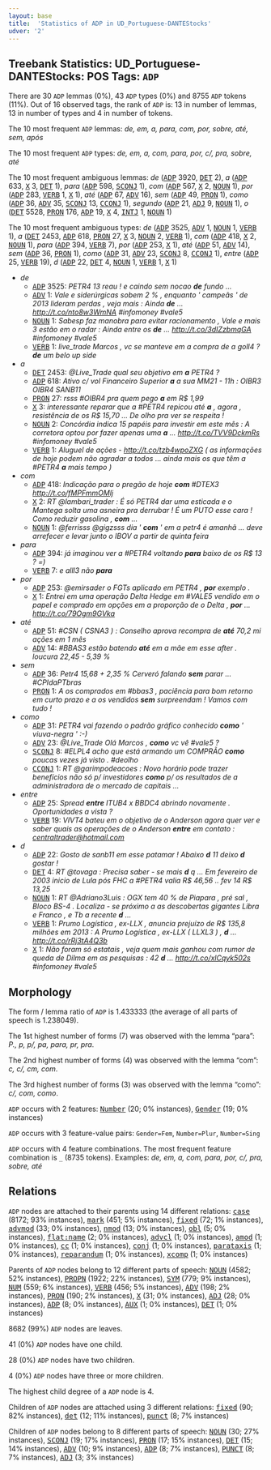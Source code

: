 ```yaml
---
layout: base
title:  'Statistics of ADP in UD_Portuguese-DANTEStocks'
udver: '2'
---
```


## Treebank Statistics: UD_Portuguese-DANTEStocks: POS Tags: `ADP`

There are 30 `ADP` lemmas (0%), 43 `ADP` types (0%) and 8755 `ADP` tokens (11%).
Out of 16 observed tags, the rank of `ADP` is: 13 in number of lemmas, 13 in number of types and 4 in number of tokens.

The 10 most frequent `ADP` lemmas: <em>de, em, a, para, com, por, sobre, até, sem, após</em>

The 10 most frequent `ADP` types:  <em>de, em, a, com, para, por, c/, pra, sobre, até</em>

The 10 most frequent ambiguous lemmas: <em>de</em> (<tt><a href="pt_dantestocks-pos-ADP.html">ADP</a></tt> 3920, <tt><a href="pt_dantestocks-pos-DET.html">DET</a></tt> 2), <em>a</em> (<tt><a href="pt_dantestocks-pos-ADP.html">ADP</a></tt> 633, <tt><a href="pt_dantestocks-pos-X.html">X</a></tt> 3, <tt><a href="pt_dantestocks-pos-DET.html">DET</a></tt> 1), <em>para</em> (<tt><a href="pt_dantestocks-pos-ADP.html">ADP</a></tt> 598, <tt><a href="pt_dantestocks-pos-SCONJ.html">SCONJ</a></tt> 1), <em>com</em> (<tt><a href="pt_dantestocks-pos-ADP.html">ADP</a></tt> 567, <tt><a href="pt_dantestocks-pos-X.html">X</a></tt> 2, <tt><a href="pt_dantestocks-pos-NOUN.html">NOUN</a></tt> 1), <em>por</em> (<tt><a href="pt_dantestocks-pos-ADP.html">ADP</a></tt> 283, <tt><a href="pt_dantestocks-pos-VERB.html">VERB</a></tt> 1, <tt><a href="pt_dantestocks-pos-X.html">X</a></tt> 1), <em>até</em> (<tt><a href="pt_dantestocks-pos-ADP.html">ADP</a></tt> 67, <tt><a href="pt_dantestocks-pos-ADV.html">ADV</a></tt> 16), <em>sem</em> (<tt><a href="pt_dantestocks-pos-ADP.html">ADP</a></tt> 49, <tt><a href="pt_dantestocks-pos-PRON.html">PRON</a></tt> 1), <em>como</em> (<tt><a href="pt_dantestocks-pos-ADP.html">ADP</a></tt> 36, <tt><a href="pt_dantestocks-pos-ADV.html">ADV</a></tt> 35, <tt><a href="pt_dantestocks-pos-SCONJ.html">SCONJ</a></tt> 13, <tt><a href="pt_dantestocks-pos-CCONJ.html">CCONJ</a></tt> 1), <em>segundo</em> (<tt><a href="pt_dantestocks-pos-ADP.html">ADP</a></tt> 21, <tt><a href="pt_dantestocks-pos-ADJ.html">ADJ</a></tt> 9, <tt><a href="pt_dantestocks-pos-NOUN.html">NOUN</a></tt> 1), <em>o</em> (<tt><a href="pt_dantestocks-pos-DET.html">DET</a></tt> 5528, <tt><a href="pt_dantestocks-pos-PRON.html">PRON</a></tt> 176, <tt><a href="pt_dantestocks-pos-ADP.html">ADP</a></tt> 19, <tt><a href="pt_dantestocks-pos-X.html">X</a></tt> 4, <tt><a href="pt_dantestocks-pos-INTJ.html">INTJ</a></tt> 1, <tt><a href="pt_dantestocks-pos-NOUN.html">NOUN</a></tt> 1)

The 10 most frequent ambiguous types:  <em>de</em> (<tt><a href="pt_dantestocks-pos-ADP.html">ADP</a></tt> 3525, <tt><a href="pt_dantestocks-pos-ADV.html">ADV</a></tt> 1, <tt><a href="pt_dantestocks-pos-NOUN.html">NOUN</a></tt> 1, <tt><a href="pt_dantestocks-pos-VERB.html">VERB</a></tt> 1), <em>a</em> (<tt><a href="pt_dantestocks-pos-DET.html">DET</a></tt> 2453, <tt><a href="pt_dantestocks-pos-ADP.html">ADP</a></tt> 618, <tt><a href="pt_dantestocks-pos-PRON.html">PRON</a></tt> 27, <tt><a href="pt_dantestocks-pos-X.html">X</a></tt> 3, <tt><a href="pt_dantestocks-pos-NOUN.html">NOUN</a></tt> 2, <tt><a href="pt_dantestocks-pos-VERB.html">VERB</a></tt> 1), <em>com</em> (<tt><a href="pt_dantestocks-pos-ADP.html">ADP</a></tt> 418, <tt><a href="pt_dantestocks-pos-X.html">X</a></tt> 2, <tt><a href="pt_dantestocks-pos-NOUN.html">NOUN</a></tt> 1), <em>para</em> (<tt><a href="pt_dantestocks-pos-ADP.html">ADP</a></tt> 394, <tt><a href="pt_dantestocks-pos-VERB.html">VERB</a></tt> 7), <em>por</em> (<tt><a href="pt_dantestocks-pos-ADP.html">ADP</a></tt> 253, <tt><a href="pt_dantestocks-pos-X.html">X</a></tt> 1), <em>até</em> (<tt><a href="pt_dantestocks-pos-ADP.html">ADP</a></tt> 51, <tt><a href="pt_dantestocks-pos-ADV.html">ADV</a></tt> 14), <em>sem</em> (<tt><a href="pt_dantestocks-pos-ADP.html">ADP</a></tt> 36, <tt><a href="pt_dantestocks-pos-PRON.html">PRON</a></tt> 1), <em>como</em> (<tt><a href="pt_dantestocks-pos-ADP.html">ADP</a></tt> 31, <tt><a href="pt_dantestocks-pos-ADV.html">ADV</a></tt> 23, <tt><a href="pt_dantestocks-pos-SCONJ.html">SCONJ</a></tt> 8, <tt><a href="pt_dantestocks-pos-CCONJ.html">CCONJ</a></tt> 1), <em>entre</em> (<tt><a href="pt_dantestocks-pos-ADP.html">ADP</a></tt> 25, <tt><a href="pt_dantestocks-pos-VERB.html">VERB</a></tt> 19), <em>d</em> (<tt><a href="pt_dantestocks-pos-ADP.html">ADP</a></tt> 22, <tt><a href="pt_dantestocks-pos-DET.html">DET</a></tt> 4, <tt><a href="pt_dantestocks-pos-NOUN.html">NOUN</a></tt> 1, <tt><a href="pt_dantestocks-pos-VERB.html">VERB</a></tt> 1, <tt><a href="pt_dantestocks-pos-X.html">X</a></tt> 1)


* <em>de</em>
  * <tt><a href="pt_dantestocks-pos-ADP.html">ADP</a></tt> 3525: <em>PETR4 13 reau ! e caindo sem nocao <b>de</b> fundo ...</em>
  * <tt><a href="pt_dantestocks-pos-ADV.html">ADV</a></tt> 1: <em>Vale e siderúrgicas sobem 2 % , enquanto ' campeãs ' de 2013 lideram perdas , veja mais : Ainda <b>de</b> ... http://t.co/nto8w3WmNA #infomoney #vale5</em>
  * <tt><a href="pt_dantestocks-pos-NOUN.html">NOUN</a></tt> 1: <em>Sabesp faz manobra para evitar racionamento , Vale e mais 3 estão em o radar : Ainda entre os <b>de</b> ... http://t.co/3dIZzbmqGA #infomoney #vale5</em>
  * <tt><a href="pt_dantestocks-pos-VERB.html">VERB</a></tt> 1: <em>live_trade Marcos , vc se manteve em a compra de a goll4 ? <b>de</b> um belo up side</em>
* <em>a</em>
  * <tt><a href="pt_dantestocks-pos-DET.html">DET</a></tt> 2453: <em>@Live_Trade qual seu objetivo em <b>a</b> PETR4 ?</em>
  * <tt><a href="pt_dantestocks-pos-ADP.html">ADP</a></tt> 618: <em>Ativo c/ vol Financeiro Superior <b>a</b> a sua MM21 - 11h : OIBR3 OIBR4 SANB11</em>
  * <tt><a href="pt_dantestocks-pos-PRON.html">PRON</a></tt> 27: <em>rsss #OIBR4 pra quem pego <b>a</b> em R$ 1,99</em>
  * <tt><a href="pt_dantestocks-pos-X.html">X</a></tt> 3: <em>interessante reparar que a #PETR4 repicou até <b>a</b> , agora , resistência de os R$ 15,70 ... De olho pra ver se respeita !</em>
  * <tt><a href="pt_dantestocks-pos-NOUN.html">NOUN</a></tt> 2: <em>Concórdia indica 15 papéis para investir em este mês : A corretora optou por fazer apenas uma <b>a</b> ... http://t.co/TVV9DckmRs #infomoney #vale5</em>
  * <tt><a href="pt_dantestocks-pos-VERB.html">VERB</a></tt> 1: <em>Aluguel de ações - http://t.co/tzb4wpoZXG ( as informações de hoje podem não agradar a todos ... ainda mais os que têm a #PETR4 <b>a</b> mais tempo )</em>
* <em>com</em>
  * <tt><a href="pt_dantestocks-pos-ADP.html">ADP</a></tt> 418: <em>Indicação para o pregão de hoje <b>com</b> #DTEX3 http://t.co/fMPFmmOMlj</em>
  * <tt><a href="pt_dantestocks-pos-X.html">X</a></tt> 2: <em>RT @lambari_trader : É só PETR4 dar uma esticada e o Mantega solta uma asneira pra derrubar ! É um PUTO esse cara ! Como reduzir gasolina , <b>com</b> …</em>
  * <tt><a href="pt_dantestocks-pos-NOUN.html">NOUN</a></tt> 1: <em>@ferrisss @gigzsss dia ' <b>com</b> ' em a petr4 é amanhã ... deve arrefecer e levar junto o IBOV a partir de quinta feira</em>
* <em>para</em>
  * <tt><a href="pt_dantestocks-pos-ADP.html">ADP</a></tt> 394: <em>já imaginou ver a #PETR4 voltando <b>para</b> baixo de os R$ 13 ? =)</em>
  * <tt><a href="pt_dantestocks-pos-VERB.html">VERB</a></tt> 7: <em>e alll3 não <b>para</b></em>
* <em>por</em>
  * <tt><a href="pt_dantestocks-pos-ADP.html">ADP</a></tt> 253: <em>@emirsader o FGTs aplicado em PETR4 , <b>por</b> exemplo .</em>
  * <tt><a href="pt_dantestocks-pos-X.html">X</a></tt> 1: <em>Entrei em uma operação Delta Hedge em #VALE5 vendido em o papel e comprado em opções em a proporção de o Delta , <b>por</b> ... http://t.co/79Ogm9GVka</em>
* <em>até</em>
  * <tt><a href="pt_dantestocks-pos-ADP.html">ADP</a></tt> 51: <em>#CSN ( CSNA3 ) : Conselho aprova recompra de <b>até</b> 70,2 mi ações em 1 mês</em>
  * <tt><a href="pt_dantestocks-pos-ADV.html">ADV</a></tt> 14: <em>#BBAS3 estão batendo <b>até</b> em a mãe em esse after . loucura 22,45 - 5,39 %</em>
* <em>sem</em>
  * <tt><a href="pt_dantestocks-pos-ADP.html">ADP</a></tt> 36: <em>Petr4 15,68 + 2,35 % Cerveró falando <b>sem</b> parar … #CPIdaPTbras</em>
  * <tt><a href="pt_dantestocks-pos-PRON.html">PRON</a></tt> 1: <em>A os comprados em #bbas3 , paciência para bom retorno em curto prazo e a os vendidos <b>sem</b> surpreendam ! Vamos com tudo !</em>
* <em>como</em>
  * <tt><a href="pt_dantestocks-pos-ADP.html">ADP</a></tt> 31: <em>PETR4 vai fazendo o padrão gráfico conhecido <b>como</b> ' viuva-negra ' :-)</em>
  * <tt><a href="pt_dantestocks-pos-ADV.html">ADV</a></tt> 23: <em>@Live_Trade Olá Marcos , <b>como</b> vc vê #vale5 ?</em>
  * <tt><a href="pt_dantestocks-pos-SCONJ.html">SCONJ</a></tt> 8: <em>#ELPL4 acho que está armando um COMPRÃO <b>como</b> poucas vezes já visto . #deolho</em>
  * <tt><a href="pt_dantestocks-pos-CCONJ.html">CCONJ</a></tt> 1: <em>RT @garimpodeacoes : Novo horário pode trazer benefícios não só p/ investidores <b>como</b> p/ os resultados de a administradora de o mercado de capitais …</em>
* <em>entre</em>
  * <tt><a href="pt_dantestocks-pos-ADP.html">ADP</a></tt> 25: <em>Spread <b>entre</b> ITUB4 x BBDC4 abrindo novamente . Oportunidades a vista ?</em>
  * <tt><a href="pt_dantestocks-pos-VERB.html">VERB</a></tt> 19: <em>VIVT4 bateu em o objetivo de o Anderson agora quer ver e saber quais as operações de o Anderson <b>entre</b> em contato : centraltrader@hotmail.com</em>
* <em>d</em>
  * <tt><a href="pt_dantestocks-pos-ADP.html">ADP</a></tt> 22: <em>Gosto de sanb11 em esse patamar ! Abaixo <b>d</b> 11 deixo <b>d</b> gostar !</em>
  * <tt><a href="pt_dantestocks-pos-DET.html">DET</a></tt> 4: <em>RT @tovaga : Precisa saber - se mais <b>d</b> q ... Em fevereiro de 2003 inicio de Lula pós FHC a #PETR4 valia R$ 46,56 .. fev 14 R$ 13,25</em>
  * <tt><a href="pt_dantestocks-pos-NOUN.html">NOUN</a></tt> 1: <em>RT @Adriano3Luis : OGX tem 40 % de Piapara , pré sal , Bloco BS-4 . Localiza - se próximo a as descobertas gigantes Libra e Franco , e Tb a recente <b>d</b> …</em>
  * <tt><a href="pt_dantestocks-pos-VERB.html">VERB</a></tt> 1: <em>Prumo Logística , ex-LLX , anuncia prejuízo de R$ 135,8 milhões em 2013 : A Prumo Logística , ex-LLX ( LLXL3 ) , <b>d</b> ... http://t.co/rRj3tA4Q3b</em>
  * <tt><a href="pt_dantestocks-pos-X.html">X</a></tt> 1: <em>Não foram só estatais , veja quem mais ganhou com rumor de queda de Dilma em as pesquisas : 42 <b>d</b> ... http://t.co/xlCqyk502s #infomoney #vale5</em>

## Morphology

The form / lemma ratio of `ADP` is 1.433333 (the average of all parts of speech is 1.238049).

The 1st highest number of forms (7) was observed with the lemma “para”: <em>P., p, p/, pa, para, pr, pra</em>.

The 2nd highest number of forms (4) was observed with the lemma “com”: <em>c, c/, cm, com</em>.

The 3rd highest number of forms (3) was observed with the lemma “como”: <em>c/, com, como</em>.

`ADP` occurs with 2 features: <tt><a href="pt_dantestocks-feat-Number.html">Number</a></tt> (20; 0% instances), <tt><a href="pt_dantestocks-feat-Gender.html">Gender</a></tt> (19; 0% instances)

`ADP` occurs with 3 feature-value pairs: `Gender=Fem`, `Number=Plur`, `Number=Sing`

`ADP` occurs with 4 feature combinations.
The most frequent feature combination is `_` (8735 tokens).
Examples: <em>de, em, a, com, para, por, c/, pra, sobre, até</em>


## Relations

`ADP` nodes are attached to their parents using 14 different relations: <tt><a href="pt_dantestocks-dep-case.html">case</a></tt> (8172; 93% instances), <tt><a href="pt_dantestocks-dep-mark.html">mark</a></tt> (451; 5% instances), <tt><a href="pt_dantestocks-dep-fixed.html">fixed</a></tt> (72; 1% instances), <tt><a href="pt_dantestocks-dep-advmod.html">advmod</a></tt> (33; 0% instances), <tt><a href="pt_dantestocks-dep-nmod.html">nmod</a></tt> (13; 0% instances), <tt><a href="pt_dantestocks-dep-obl.html">obl</a></tt> (5; 0% instances), <tt><a href="pt_dantestocks-dep-flat-name.html">flat:name</a></tt> (2; 0% instances), <tt><a href="pt_dantestocks-dep-advcl.html">advcl</a></tt> (1; 0% instances), <tt><a href="pt_dantestocks-dep-amod.html">amod</a></tt> (1; 0% instances), <tt><a href="pt_dantestocks-dep-cc.html">cc</a></tt> (1; 0% instances), <tt><a href="pt_dantestocks-dep-conj.html">conj</a></tt> (1; 0% instances), <tt><a href="pt_dantestocks-dep-parataxis.html">parataxis</a></tt> (1; 0% instances), <tt><a href="pt_dantestocks-dep-reparandum.html">reparandum</a></tt> (1; 0% instances), <tt><a href="pt_dantestocks-dep-xcomp.html">xcomp</a></tt> (1; 0% instances)

Parents of `ADP` nodes belong to 12 different parts of speech: <tt><a href="pt_dantestocks-pos-NOUN.html">NOUN</a></tt> (4582; 52% instances), <tt><a href="pt_dantestocks-pos-PROPN.html">PROPN</a></tt> (1922; 22% instances), <tt><a href="pt_dantestocks-pos-SYM.html">SYM</a></tt> (779; 9% instances), <tt><a href="pt_dantestocks-pos-NUM.html">NUM</a></tt> (559; 6% instances), <tt><a href="pt_dantestocks-pos-VERB.html">VERB</a></tt> (456; 5% instances), <tt><a href="pt_dantestocks-pos-ADV.html">ADV</a></tt> (198; 2% instances), <tt><a href="pt_dantestocks-pos-PRON.html">PRON</a></tt> (190; 2% instances), <tt><a href="pt_dantestocks-pos-X.html">X</a></tt> (31; 0% instances), <tt><a href="pt_dantestocks-pos-ADJ.html">ADJ</a></tt> (28; 0% instances), <tt><a href="pt_dantestocks-pos-ADP.html">ADP</a></tt> (8; 0% instances), <tt><a href="pt_dantestocks-pos-AUX.html">AUX</a></tt> (1; 0% instances), <tt><a href="pt_dantestocks-pos-DET.html">DET</a></tt> (1; 0% instances)

8682 (99%) `ADP` nodes are leaves.

41 (0%) `ADP` nodes have one child.

28 (0%) `ADP` nodes have two children.

4 (0%) `ADP` nodes have three or more children.

The highest child degree of a `ADP` node is 4.

Children of `ADP` nodes are attached using 3 different relations: <tt><a href="pt_dantestocks-dep-fixed.html">fixed</a></tt> (90; 82% instances), <tt><a href="pt_dantestocks-dep-det.html">det</a></tt> (12; 11% instances), <tt><a href="pt_dantestocks-dep-punct.html">punct</a></tt> (8; 7% instances)

Children of `ADP` nodes belong to 8 different parts of speech: <tt><a href="pt_dantestocks-pos-NOUN.html">NOUN</a></tt> (30; 27% instances), <tt><a href="pt_dantestocks-pos-SCONJ.html">SCONJ</a></tt> (19; 17% instances), <tt><a href="pt_dantestocks-pos-PRON.html">PRON</a></tt> (17; 15% instances), <tt><a href="pt_dantestocks-pos-DET.html">DET</a></tt> (15; 14% instances), <tt><a href="pt_dantestocks-pos-ADV.html">ADV</a></tt> (10; 9% instances), <tt><a href="pt_dantestocks-pos-ADP.html">ADP</a></tt> (8; 7% instances), <tt><a href="pt_dantestocks-pos-PUNCT.html">PUNCT</a></tt> (8; 7% instances), <tt><a href="pt_dantestocks-pos-ADJ.html">ADJ</a></tt> (3; 3% instances)

